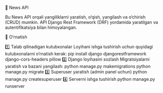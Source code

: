 📰 News API

Bu News API orqali yangiliklarni yaratish, o‘qish, yangilash va o‘chirish (CRUD) mumkin. API Django Rest Framework (DRF) yordamida yaratilgan va autentifikatsiya bilan himoyalangan.

🚀 O‘rnatish

1️⃣ Talab qilinadigan kutubxonalar
Loyihani ishga tushirish uchun quyidagi kutubxonalarni o‘rnatish kerak:
pip install django djangorestframework django-cors-headers pillow
2️⃣ Django loyihasini sozlash
Migratsiyalarni yaratish va bazani yangilash:
python manage.py makemigrations
python manage.py migrate
3️⃣ Superuser yaratish (admin panel uchun)
python manage.py createsuperuser
4️⃣ Serverni ishga tushirish
python manage.py runserver
